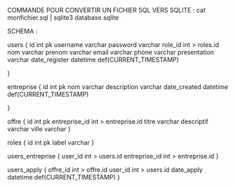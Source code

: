 COMMANDE POUR CONVERTIR UN FICHIER SQL VERS SQLITE : 
cat monfichier.sql | sqlite3 database.sqlite


SCHEMA : 

users {
	id int pk
	username varchar
	password varchar
	role_id int > roles.id
	nom varchar
	prenom varchar
	email varchar
	phone varchar
	presentation varchar
	date_register datetime def(CURRENT_TIMESTAMP)

}

entreprise {
	id int pk
	nom varchar
	description varchar
    date_created datetime def(CURRENT_TIMESTAMP)

}

offre {
	id int pk
	entreprise_id int > entreprise.id
	titre varchar
	descriptif varchar
	ville varchar
}

roles {
	id int pk
	label varchar
}

users_entreprise {
	user_id int > users.id
	entreprise_id int > entreprise.id
}

users_apply {
	offre_id int > offre.id
	user_id int > users.id
	date_apply datetime def(CURRENT_TIMESTAMP)
}

